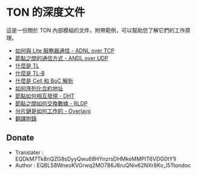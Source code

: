 # TON 的深度文件

這是一份關於 TON 內部模組的文件，附帶範例，可以幫助您了解它們的工作原理。

* [如何與 Lite 服務器通信 - ADNL over TCP](/ADNL-TCP-Liteserver.md)
* [節點之間的通信方式 - ANDL over UDP](/ADNL-UDP-Internal.md)
* [什麼是 TL](/TL.md)
* [什麼是 TL-B](/TL-B.md)
* [什麼是 Cell 和 BoC 解析](/Cells-BoC.md)
* [如何序列化合約地址](/Address.md)
* [節點如何相互發現 - DHT](/DHT.md)
* [節點之間如何交換數據 - RLDP](/RLDP.md)
* [分片鏈是如何工作的 - Overlays](/Overlay-Network.md)
* [翻譯附錄](/appendix.md)

## Donate 
- Translater : EQDkM7Tk8nQZG8sDyyQwu68HYnzrsDHMkeMMPIT6VDG0tY1l
- Author : EQBLS8WneoKVGrwq2MO786J6ruQNiv62NXr8Ko_l5Ttondoc
